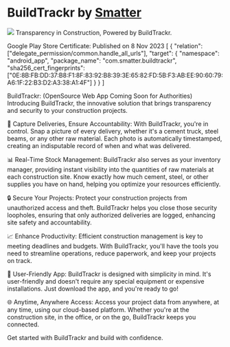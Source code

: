 # BuildTrackr by [Smatter](https://smatter.app)
![](https://smatter.app/assets/buildtrackr/buildtrackr-banner.jpg)
Transparency in Construction, Powered by BuildTrackr.

Google Play Store Certificate: Published on 8 Nov 2023
[
  {
    "relation": ["delegate_permission/common.handle_all_urls"],
    "target": {
      "namespace": "android_app",
      "package_name": "com.smatter.buildtrackr",
      "sha256_cert_fingerprints":
        ["0E:8B:FB:DD:37:B8:F1:8F:83:92:B8:39:3E:65:82:FD:5B:F3:AB:EE:90:60:79:A6:1F:22:B3:D2:A3:38:A1:4F"]
    }
  }
]

BuildTrackr: (OpenSource Web App Coming Soon for Authorities)
Introducing BuildTrackr, the innovative solution that brings transparency and security to your construction projects.

📸 Capture Deliveries, Ensure Accountability:
With BuildTrackr, you're in control. Snap a picture of every delivery, whether it's a cement truck, steel beams, or any other raw material. Each photo is automatically timestamped, creating an indisputable record of when and what was delivered.

📊 Real-Time Stock Management:
BuildTrackr also serves as your inventory manager, providing instant visibility into the quantities of raw materials at each construction site. Know exactly how much cement, steel, or other supplies you have on hand, helping you optimize your resources efficiently.

🔒 Secure Your Projects:
Protect your construction projects from unauthorized access and theft. BuildTrackr helps you close those security loopholes, ensuring that only authorized deliveries are logged, enhancing site safety and accountability.

📈 Enhance Productivity:
Efficient construction management is key to meeting deadlines and budgets. With BuildTrackr, you'll have the tools you need to streamline operations, reduce paperwork, and keep your projects on track.

📱 User-Friendly App:
BuildTrackr is designed with simplicity in mind. It's user-friendly and doesn't require any special equipment or expensive installations. Just download the app, and you're ready to go!

🌐 Anytime, Anywhere Access:
Access your project data from anywhere, at any time, using our cloud-based platform. Whether you're at the construction site, in the office, or on the go, BuildTrackr keeps you connected.

Get started with BuildTrackr and build with confidence.
